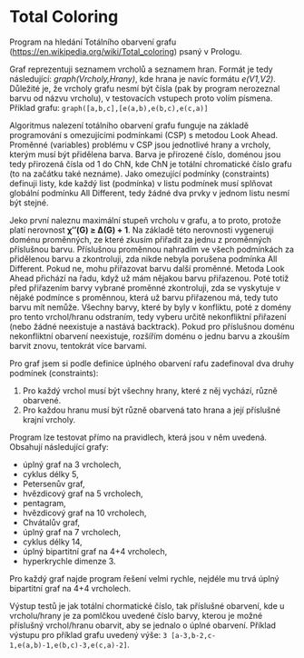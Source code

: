 # Total Coloring

Program na hledání Totálního obarvení grafu (https://en.wikipedia.org/wiki/Total_coloring) psaný v Prologu.

Graf reprezentuji seznamem vrcholů a seznamem hran. Formát je tedy následující: _graph(Vrcholy,Hrany)_, kde hrana je navíc formátu _e(V1,V2)_. Důležité je, že vrcholy grafu nesmí být čísla (pak by program nerozeznal barvu od názvu vrcholu), v testovacích vstupech proto volím písmena. Příklad grafu: `graph([a,b,c],[e(a,b),e(b,c),e(c,a)]`

Algoritmus nalezení totálního obarvení grafu funguje na základě programování s omezujícími podmínkami (CSP) s metodou Look Ahead. Proměnné (variables) problému v CSP jsou jednotlivé hrany a vrcholy, kterým musí být přidělena barva. Barva je přirozené číslo, doménou jsou tedy přirozená čísla od 1 do ChN, kde ChN je totální chromatické číslo grafu (to na začátku také neznáme). Jako omezující podmínky (constraints) definuji listy, kde každý list (podmínka) v listu podmínek musí splňovat globální podmínku All Different, tedy žádné dva prvky v jednom listu nesmí být stejné.

Jeko první naleznu maximální stupeň vrcholu v grafu, a to proto, protože platí nerovnost **χ″(G) ≥ Δ(G) + 1**. Na základě této nerovnosti vygeneruji doménu proměnných, ze které zkusím přiřadit za jednu z proměnných příslušnou barvu. Příslušnou proměnnou nahradím ve všech podmínkách za přidělenou barvu a zkontroluji, zda nikde nebyla porušena podmínka All Different. Pokud ne, mohu přiřazovat barvu další proměnné. Metoda Look Ahead přichází na řadu, když už mám nějakou barvu přiřazenou. Poté totiž před přiřazením barvy vybrané proměnné zkontroluji, zda se vyskytuje v nějaké podmínce s proměnnou, která už barvu přiřazenou má, tedy tuto barvu mít nemůže. Všechny barvy, které by byly v konfliktu, poté z domény pro tento vrchol/hranu odstraním, tedy vyberu určitě nekonfliktní přiřazení (nebo žádné neexistuje a nastává backtrack). Pokud pro příslušnou doménu nekonfliktní obarvení neexistuje, rozšířím doménu o jednu barvu a zkouším barvit znovu, tentokrát více barvami. 

Pro graf jsem si podle definice úplného obarvení rafu zadefinoval dva druhy podmínek (constraints):

1. Pro každý vrchol musí být všechny hrany, které z něj vychází, různě obarvené.
2. Pro každou hranu musí být různě obarvená tato hrana a její příslušné krajní vrcholy.

Program lze testovat přímo na pravidlech, která jsou v něm uvedená. Obsahují následující grafy:

- úplný graf na 3 vrcholech,
- cyklus délky 5,
- Petersenův graf,
- hvězdicový graf na 5 vrcholech,
- pentagram,
- hvězdicový graf na 10 vrcholech,
- Chvátalův graf,
- úplný graf na 7 vrcholech,
- cyklus délky 14,
- úplný bipartitní graf na 4+4 vrcholech,
- hyperkrychle dimenze 3.

Pro každý graf najde program řešení velmi rychle, nejdéle mu trvá úplný bipartitní graf na 4+4 vrcholech.

Výstup testů je jak totální chormatické číslo, tak příslušné obarvení, kde u vrcholu/hrany je za pomlčkou uvedené číslo barvy, kterou je možné příslušný vrchol/hranu obarvit, aby se jednalo o úplné obarvení. Příklad výstupu pro příklad grafu uvedený výše: `3 [a-3,b-2,c-1,e(a,b)-1,e(b,c)-3,e(c,a)-2]`.

